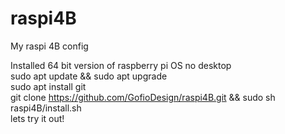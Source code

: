 # raspi4B
My raspi 4B config

Installed 64 bit version of raspberry pi OS no desktop  
sudo apt update && sudo apt upgrade  
sudo apt install git  
git clone https://github.com/GofioDesign/raspi4B.git && sudo sh raspi4B/install.sh  
lets try it out!  
